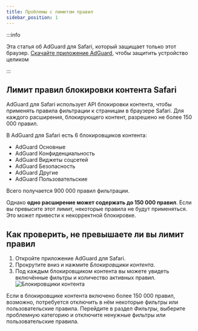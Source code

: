 ```yaml
---
title: Проблемы с лимитом правил
sidebar_position: 1
---
```


:::info

Эта статья об AdGuard для Safari, который защищает только этот браузер. [Скачайте приложение AdGuard](https://agrd.io/download-kb-adblock), чтобы защитить устройство целиком

:::

## Лимит правил блокировки контента Safari

AdGuard для Safari использует API блокировки контента, чтобы применять правила фильтрации к страницам в браузере Safari. Для каждого расширения, блокирующего контент, разрешено не более 150 000 правил.

В AdGuard для Safari есть 6 блокировщиков контента:

- AdGuard Основные
- AdGuard Конфиденциальность
- AdGuard Виджеты соцсетей
- AdGuard Безопасность
- AdGuard Другие
- AdGuard Пользовательские

Всего получается 900 000 правил фильтрации.

Однако **одно расширение может содержать до 150 000 правил**. Если вы превысите этот лимит, некоторые правила не будут применяться. Это может привести к некорректной блокировке.

## Как проверить, не превышаете ли вы лимит правил

1. Откройте приложение AdGuard для Safari.
2. Прокрутите вниз и нажмите _Блокировщики контента_.
3. Под каждым блокировщиком контента вы можете увидеть включённые фильтры и количество активных правил.
 ![Блокировщики контента](https://cdn.adtidy.org/content/Kb/ad_blocker/safari/adg-safari-cb.png)

Если в блокировщике контента включено более 150 000 правил, возможно, потребуется отключить в нём некоторые фильтры или пользовательские правила. Перейдите в раздел _Фильтры_, выберите проблемную категорию и отключите ненужные фильтры или пользовательские правила.

